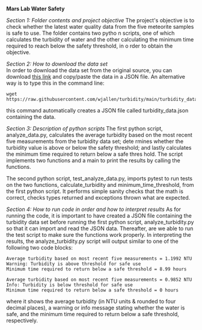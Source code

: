  **Mars Lab Water Safety**
 
*Section 1: Folder contents and project objective*
The project's objective is to check whether the latest water quality data from the five meteorite samples is safe to use. The folder contains two pytho    n scripts, one of which calculates the turbidity of water and the other calculating the minimum time required to reach below the safety threshold, in o    rder to obtain the objective.

*Section 2: How to download the data set*  
In order to download the data set from the original source, you can download [this link](https://raw.githubusercontent.com/wjallen/turbidity/main/turbidity_data.json) and copy/paste the data in a JSON file. An alternative way is to type this in the command line:

    wget https://raw.githubusercontent.com/wjallen/turbidity/main/turbidity_data.json

this command automatically creates a JSON file called turbidity_data.json containing the data.

*Section 3: Description of python scripts*
The first python script, analyze_data.py, calculates the average turbidity based on the most recent five measurements from the turbidity data set; dete    rmines whether the turbidity value is above or below the safety threshold; and lastly calculates the minimum time required to return below a safe thres    hold. The script implements two functions and a main to print the results by calling the functions.

The second python script, test_analyze_data.py, imports pytest to run tests on the two functions, calculate_turbidity and minimum_time_threshold, from the first python script. It performs simple sanity checks that the math is correct, checks types returned and exceptions thrown what are expected.

*Section 4: How to run code in order and how to interpret results*
As for running the code, it is important to have created a JSON file containing the turbidity data set before running the first python script, analyze_turbidity.py so that it can import and read the JSON data. Thereafter, are we able to run the test script to make sure the functions work properly. In interpreting the results, the analyze_turbidity.py script will output similar to one of the following two code blocks:
   
    Average turbidity based on most recent five measurements = 1.1992 NTU
    Warning: Turbidity is above threshold for safe use
    Minimum time required to return below a safe threshold = 8.99 hours 	  

    Average turbidity based on most recent five measurements = 0.9852 NTU
    Info: Turbidity is below threshold for safe use
    Minimum time required to return below a safe threshold = 0 hours

where it shows the average turbidity (in NTU units & rounded to four decimal places), a warning or info message stating whether the water is safe, and the minimum time required to return below a safe threshold, respectively. 


